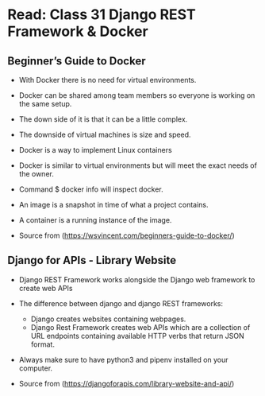 # Read: Class 31 Django REST Framework & Docker
## Beginner’s Guide to Docker
- With Docker there is no need for virtual environments.
- Docker can be shared among team members so everyone is working on the same setup.
- The down side of it is that it can be a little complex.
- The downside of virtual machines is size and speed.
- Docker is a way to implement Linux containers
- Docker is similar to virtual environments but will meet the exact needs of the owner.
- Command $ docker info will inspect docker.
- An image is a snapshot in time of what a project contains.
- A container is a running instance of the image.

- Source from (https://wsvincent.com/beginners-guide-to-docker/)

## Django for APIs - Library Website
- Django REST Framework works alongside the Django web framework to create web APIs
- The difference between django and django REST frameworks:
	- Django creates websites containing webpages.
	- Django Rest Framework creates web APIs which are a collection of URL endpoints containing
		available HTTP verbs that return JSON format.
- Always make sure to have python3 and pipenv installed on your computer.

- Source from (https://djangoforapis.com/library-website-and-api/)